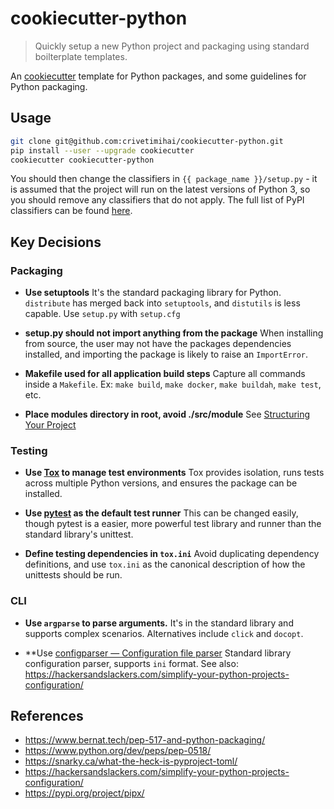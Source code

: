 cookiecutter-python
======================
> Quickly setup a new Python project and packaging using standard boilterplate templates.

An [cookiecutter](https://github.com/audreyr/cookiecutter) template for Python packages,
and some guidelines for Python packaging.

Usage
-----

```bash
git clone git@github.com:crivetimihai/cookiecutter-python.git
pip install --user --upgrade cookiecutter
cookiecutter cookiecutter-python
```

You should then change the classifiers in `{{ package_name }}/setup.py` - it is assumed that the project will run on the latest versions of Python 3, so you should remove any classifiers that do not apply. The full list of PyPI classifiers can be found [here](https://pypi.python.org/pypi?:action=list_classifiers).


Key Decisions
--------------

### Packaging

- **Use setuptools**
  It's the standard packaging library for Python. `distribute` has merged back into `setuptools`, and `distutils` is less capable. Use `setup.py` with `setup.cfg`

- **setup.py should not import anything from the package**
  When installing from source, the user may not have the packages dependencies installed, and importing the package is likely to raise an `ImportError`.

- **Makefile used for all application build steps**
  Capture all commands inside a `Makefile`. Ex: `make build`, `make docker`, `make buildah`, `make test`, etc.

- **Place modules directory in root, avoid ./src/module**
  See [Structuring Your Project](https://docs.python-guide.org/writing/structure/)

### Testing

- **Use [Tox](https://tox.readthedocs.io) to manage test environments**
  Tox provides isolation, runs tests across multiple Python versions, and ensures the package can be installed.

- **Use [pytest](https://docs.pytest.org) as the default test runner**
  This can be changed easily, though pytest is a easier, more powerful test library and runner than the standard library's unittest.

- **Define testing dependencies in `tox.ini`**
  Avoid duplicating dependency definitions, and use `tox.ini` as the canonical description of how the unittests should be run.

### CLI

- **Use `argparse` to parse arguments.**
  It's in the standard library and supports complex scenarios. Alternatives include `click` and `docopt`.

- **Use [configparser — Configuration file parser](https://docs.python.org/3/library/configparser.html)
  Standard library configuration parser, supports `ini` format. See also: https://hackersandslackers.com/simplify-your-python-projects-configuration/


References
----------

- https://www.bernat.tech/pep-517-and-python-packaging/
- https://www.python.org/dev/peps/pep-0518/
- https://snarky.ca/what-the-heck-is-pyproject-toml/
- https://hackersandslackers.com/simplify-your-python-projects-configuration/
- https://pypi.org/project/pipx/

